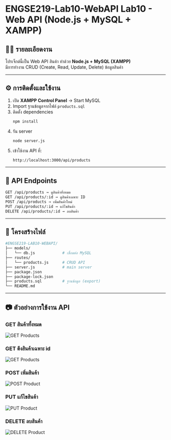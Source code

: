# ENGSE219-Lab10-WebAPI  Lab10 - Web API (Node.js + MySQL + XAMPP)

## 👨‍💻 รายละเอียดงาน
โปรเจ็กต์นี้เป็น Web API สินค้า ทำด้วย **Node.js + MySQL (XAMPP)**  
มีการทำงาน CRUD (Create, Read, Update, Delete) ข้อมูลสินค้า 

---

## ⚙️ การติดตั้งและใช้งาน
1. เปิด **XAMPP Control Panel** → Start MySQL  
2. Import ฐานข้อมูลจากไฟล์ `products.sql`  
3. ติดตั้ง dependencies
   ```bash
   npm install
   ```
4. รัน server
   ```bash
   node server.js
   ```
5. เข้าใช้งาน API ที่:
   ```bash
   http://localhost:3000/api/products
   ```
---
## 🔗 API Endpoints
```bash
GET /api/products → ดูสินค้าทั้งหมด 
GET /api/products/:id → ดูสินค้าเฉพาะ ID 
POST /api/products → เพิ่มสินค้าใหม่ 
PUT /api/products/:id → แก้ไขสินค้า 
DELETE /api/products/:id → ลบสินค้า 
```
---
##  📂 โครงสร้างไฟล์
   ```bash
#ENGSE219-LAB10-WEBAPI/
├── models/
│   └── db.js            # เชื่อมต่อ MySQL
├── routes/
│   └── products.js      # CRUD API
├── server.js            # main server
├── package.json
├── package-lock.json
├── products.sql         # ฐานข้อมูล (export)
└── README.md 
   ```
---
## 📷 ตัวอย่างการใช้งาน API

### GET สินค้าทั้งหมด
![GET Products](images/All%20Products.png)

### GET ดึงสินค้าเฉพาะ id
![GET Products](images/ID-specific%20products.png)

### POST เพิ่มสินค้า
![POST Product](images/Add%20new%20products.png)

### PUT แก้ไขสินค้า
![PUT Product](images/Product%20updates.png)

### DELETE ลบสินค้า
![DELETE Product](images/Delete%20product.png)

